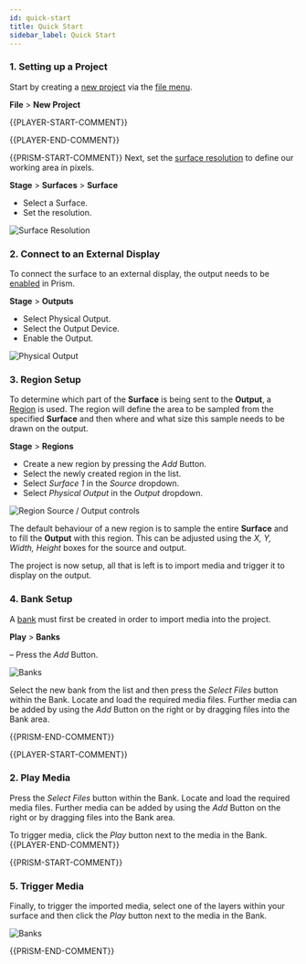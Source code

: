 ```yaml
---
id: quick-start
title: Quick Start
sidebar_label: Quick Start
---
```


### 1. Setting up a Project
Start by creating a [new project](./projects-management.md/#new-project) via the [file menu](./navigation.md/#file).   

**File** > **New Project**

{{PLAYER-START-COMMENT}}

{{PLAYER-END-COMMENT}}

{{PRISM-START-COMMENT}}
Next, set the [surface resolution](../../prism/stage/surfaces.md/#surface-controls) to define our working area in pixels. 

**Stage** > **Surfaces** > **Surface** 

- Select a Surface.
- Set the resolution. 

![Surface Resolution](/prism-images/quick-start/surface-resolution.png)

### 2. Connect to an External Display

To connect the surface to an external display, the output needs to be [enabled](../../prism/stage/outputs.md/#physical-output-controls) in Prism. 

**Stage** > **Outputs**

- Select Physical Output. 
- Select the Output Device.
- Enable the Output. 

![Physical Output](/prism-images/quick-start/display.png)

### 3. Region Setup

To determine which part of the **Surface** is being sent to the **Output**, a [Region](../../prism/stage/regions.md) is used. The region will define the area to be sampled from the specified **Surface** and then where and what size this sample needs to be drawn on the output. 

**Stage** > **Regions** 

- Create a new region by pressing the *Add* Button. 
- Select the newly created region in the list. 
- Select *Surface 1* in the *Source* dropdown. 
- Select *Physical Output* in the *Output* dropdown. 

![Region Source / Output controls](/prism-images/quick-start/region-source-output.png)

The default behaviour of a new region is to sample the entire **Surface** and to fill the **Output** with this region. This can be adjusted using the *X, Y, Width, Height* boxes for the source and output. 

The project is now setup, all that is left is to import media and trigger it to display on the output. 

### 4. Bank Setup

A [bank](../../prism/play/banks.md) must first be created in order to import media into the project. 

**Play** > **Banks** 

– Press the *Add* Button. 

![Banks](/prism-images/quick-start/banks.png)

Select the new bank from the list and then press the *Select Files* button within the Bank. Locate and load the required media files. Further media can be added by using the *Add* Button on the right or by dragging files into the Bank area.

{{PRISM-END-COMMENT}}

{{PLAYER-START-COMMENT}}
### 2. Play Media

Press the *Select Files* button within the Bank. Locate and load the required media files. Further media can be added by using the *Add* Button on the right or by dragging files into the Bank area.

To trigger media, click the *Play* button next to the media in the Bank.
{{PLAYER-END-COMMENT}}

{{PRISM-START-COMMENT}}

### 5. Trigger Media

Finally, to trigger the imported media, select one of the layers within your surface and then click the *Play* button next to the media in the Bank. 

![Banks](/prism-images/quick-start/Layer.png)

{{PRISM-END-COMMENT}}
